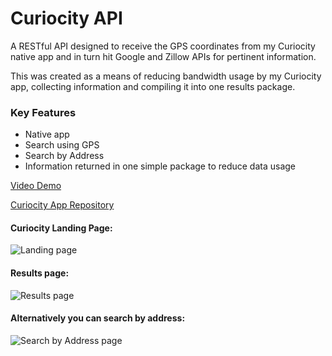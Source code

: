 # Curiocity API

A RESTful API designed to receive the GPS coordinates from my Curiocity native app and in turn hit Google and Zillow APIs for pertinent information.

This was created as a means of reducing bandwidth usage by my Curiocity app, collecting information and compiling it into one results package.

### Key Features
  * Native app
  * Search using GPS
  * Search by Address
  * Information returned in one simple package to reduce data usage
  
  
[Video Demo](https://www.youtube.com/watch?v=cxN_hplqXXk&feature=youtu.be)

[Curiocity App Repository](https://github.com/RussellAFisher/Curiocity)


#### Curiocity Landing Page:
![Landing page](/../screenshots/screenshots/CuriocityLandingPage.png?raw=true "Landing page")

#### Results page:
![Results page](/../screenshots/screenshots/CuriocityResults.png?raw=true "Results page")

#### Alternatively you can search by address:
![Search by Address page](/../screenshots/screenshots/CuriocitySearch.png?raw=true "Search by address")


